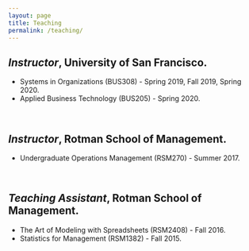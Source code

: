 ```yaml
---
layout: page
title: Teaching
permalink: /teaching/
---
```



## *Instructor*, University of San Francisco.

* Systems in Organizations (BUS308) - Spring 2019, Fall 2019, Spring 2020.
* Applied Business Technology (BUS205) - Spring 2020.

<br/>

## *Instructor*, Rotman School of Management.

* Undergraduate Operations Management (RSM270) - Summer 2017.

<br/>

## *Teaching Assistant*, Rotman School of Management.

* The Art of Modeling with Spreadsheets (RSM2408) - Fall 2016.
* Statistics for Management (RSM1382) - Fall 2015.
